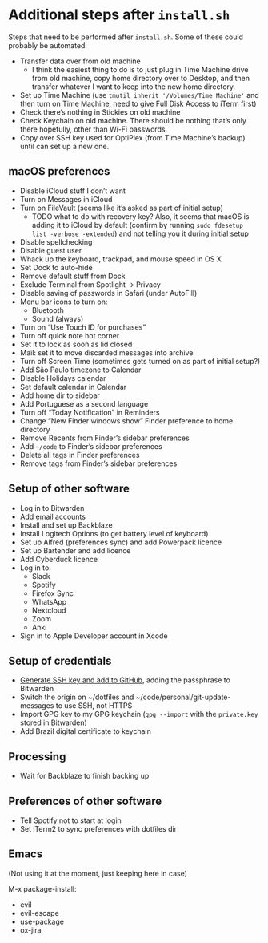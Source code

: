 # Additional steps after `install.sh`

Steps that need to be performed after `install.sh`. Some of these could probably be automated:

- Transfer data over from old machine
  - I think the easiest thing to do is to just plug in Time Machine drive from old machine, copy home directory over to Desktop, and then transfer whatever I want to keep into the new home directory.
- Set up Time Machine (use `tmutil inherit '/Volumes/Time Machine'` and then turn on Time Machine, need to give Full Disk Access to iTerm first)
- Check there’s nothing in Stickies on old machine
- Check Keychain on old machine. There should be nothing that’s only there hopefully, other than Wi-Fi passwords.
- Copy over SSH key used for OptiPlex (from Time Machine’s backup) until can set up a new one.

## macOS preferences

- Disable iCloud stuff I don’t want
- Turn on Messages in iCloud
- Turn on FileVault (seems like it’s asked as part of initial setup)
    - TODO what to do with recovery key? Also, it seems that macOS is adding it to iCloud by default (confirm by running `sudo fdesetup list -verbose -extended`) and not telling you it during initial setup
- Disable spellchecking
- Disable guest user
- Whack up the keyboard, trackpad, and mouse speed in OS X
- Set Dock to auto-hide
- Remove default stuff from Dock
- Exclude Terminal from Spotlight -> Privacy
- Disable saving of passwords in Safari (under AutoFill)
- Menu bar icons to turn on:
  - Bluetooth
  - Sound (always)
- Turn on “Use Touch ID for purchases”
- Turn off quick note hot corner
- Set it to lock as soon as lid closed
- Mail: set it to move discarded messages into archive
- Turn off Screen Time (sometimes gets turned on as part of initial setup?)
- Add São Paulo timezone to Calendar
- Disable Holidays calendar
- Set default calendar in Calendar
- Add home dir to sidebar
- Add Portuguese as a second language
- Turn off “Today Notification” in Reminders
- Change “New Finder windows show” Finder preference to home directory
- Remove Recents from Finder’s sidebar preferences
- Add `~/code` to Finder’s sidebar preferences
- Delete all tags in Finder preferences
- Remove tags from Finder’s sidebar preferences

## Setup of other software

- Log in to Bitwarden
- Add email accounts
- Install and set up Backblaze
- Install Logitech Options (to get battery level of keyboard)
- Set up Alfred (preferences sync) and add Powerpack licence
- Set up Bartender and add licence
- Add Cyberduck licence
- Log in to:
  - Slack
  - Spotify
  - Firefox Sync
  - WhatsApp
  - Nextcloud
  - Zoom
  - Anki
- Sign in to Apple Developer account in Xcode

## Setup of credentials

- [Generate SSH key and add to GitHub](https://docs.github.com/en/authentication/connecting-to-github-with-ssh/generating-a-new-ssh-key-and-adding-it-to-the-ssh-agent), adding the passphrase to Bitwarden
- Switch the origin on ~/dotfiles and ~/code/personal/git-update-messages to use SSH, not HTTPS
- Import GPG key to my GPG keychain (`gpg --import` with the `private.key` stored in Bitwarden)
- Add Brazil digital certificate to keychain

## Processing

- Wait for Backblaze to finish backing up

## Preferences of other software

- Tell Spotify not to start at login
- Set iTerm2 to sync preferences with dotfiles dir

## Emacs

(Not using it at the moment, just keeping here in case)

M-x package-install:
- evil
- evil-escape
- use-package
- ox-jira
